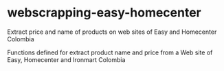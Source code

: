 # webscrapping-easy-homecenter
Extract price and name of products on web sites of Easy and Homecenter Colombia

Functions defined for extract product name and price from a Web site of Easy, Homecenter and Ironmart Colombia
